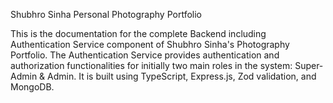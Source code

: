 Shubhro Sinha Personal Photography Portfolio

This is the documentation for the complete Backend including Authentication Service component of Shubhro Sinha's Photography Portfolio. The Authentication Service provides authentication and
authorization functionalities for initially two main roles in the system: Super-Admin & Admin. It is built using TypeScript, Express.js, Zod validation, and MongoDB.
